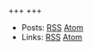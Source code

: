 +++
+++

- Posts: [RSS](https://blog.jutty.dev/rss.xml) [Atom](https://blog.jutty.dev/atom.xml)
- Links: [RSS](https://blog.jutty.dev/links/rss.xml) [Atom](https://blog.jutty.dev/links/atom.xml)
